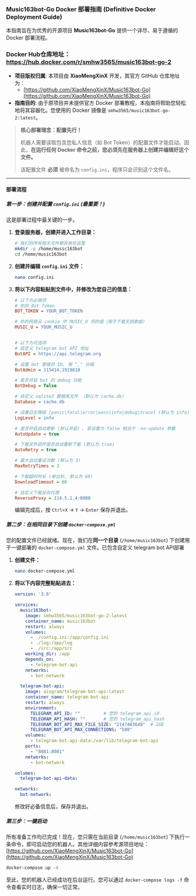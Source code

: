 ### Music163bot-Go  Docker 部署指南 (Definitive Docker Deployment Guide)

本指南旨在为优秀的开源项目 **Music163bot-Go** 提供一个详尽、易于遵循的 Docker 部署流程。

### Docker Hub仓库地址：https://hub.docker.com/r/smhw3565/music163bot-go-2

*   **项目版权归属**: 本项目由 **XiaoMengXinX** 开发，其官方 GitHub 仓库地址为：
    *   [https://github.com/XiaoMengXinX/Music163bot-Go](https://github.com/XiaoMengXinX/Music163bot-Go)
*   **指南目的**: 由于原项目并未提供官方 Docker 部署教程，本指南将帮助您轻松地将其容器化。您使用的 Docker 镜像是 `smhw3565/music163bot-go-2:latest`。

> **核心部署理念：配置先行！**
>
> 机器人需要读取包含您私人信息（如 Bot Token）的配置文件才能启动。因此，**在运行任何 Docker 命令之前，您必须先在服务器上创建并编辑好这个文件。**
>
> 该配置文件 **必须** 被命名为 `config.ini`，程序只会识别这个文件名。

---

#### 部署流程

##### **第一步：创建并配置 `config.ini` (最重要！)**

这是部署过程中最关键的一步。

1. **登录服务器，创建并进入工作目录：**

   ```bash
   # 我们将所有相关文件都存放在这里
   mkdir -p /home/music163bot
   cd /home/music163bot
   ```

2. **创建并编辑 `config.ini` 文件：**

   ```bash
   nano config.ini
   ```

3. **将以下内容粘贴到文件中，并修改为您自己的信息：**

   ```ini
   # 以下为必填项
   # 你的 Bot Token
   BOT_TOKEN = YOUR_BOT_TOKEN
   
   # 你的网易云 cookie 中 MUSIC_U 项的值（用于下载无损歌曲）
   MUSIC_U = YOUR_MUSIC_U
   
   
   # 以下为可选项
   # 自定义 telegram bot API 地址
   BotAPI = https://api.telegram.org
   
   # 设置 bot 管理员 ID, 用 “," 分隔
   BotAdmin = 115414,1919810
   
   # 是否开启 bot 的 debug 功能
   BotDebug = false
   
   # 自定义 sqlite3 数据库文件 （默认为 cache.db）
   Database = cache.db
   
   # 设置日志等级 [panic|fatal|error|warn|info|debug|trace] (默认为 info)
   LogLevel = info
   
   # 是否开启自动更新 (默认开启）, 若设置为 false 相当于 -no-update 参数
   AutoUpdate = true
   
   # 下载文件损坏是否自动重新下载 (默认为 true)
   AutoRetry = true
   
   # 最大自动重试次数 (默认为 3)
   MaxRetryTimes = 3
   
   # 下载超时时长 (单位秒, 默认为 60)
   DownloadTimeout = 60
   
   # 自定义下载反向代理
   ReverseProxy = 114.5.1.4:8080
   ```

   编辑完成后，按 `Ctrl+X` -> `Y` -> `Enter` 保存并退出。

##### **第二步：在相同目录下创建 `docker-compose.yml`**

您的配置文件已经就绪。现在，我们在**同一个目录** (`/home/music163bot`) 下创建用于一键部署的 `docker-compose.yml` 文件。已包含自定义 telegram bot API部署

1. **创建文件：**

   ```bash
   nano docker-compose.yml
   ```

2. **将以下内容完整粘贴进去：**

   ```yaml
   version: '3.8'
   
   services:
     music163bot:
       image: smhw3565/music163bot-go-2:latest
       container_name: music163bot
       restart: always
       volumes:
         - ./config.ini:/app/config.ini
         - ./log:/app/log
         - ./src:/app/src
       working_dir: /app
       depends_on:
         - telegram-bot-api
       networks:
         - bot-network
   
     telegram-bot-api:
       image: aiogram/telegram-bot-api:latest
       container_name: telegram-bot-api
       restart: always
       environment:
         TELEGRAM_API_ID: ""         # 您的 telegram_api_id
         TELEGRAM_API_HASH: ""       # 您的 telegram_api_hash
         TELEGRAM_BOT_API_MAX_FILE_SIZE: "2147483648"  # 2GB
         TELEGRAM_BOT_API_MAX_CONNECTIONS: "500"
       volumes:
         - telegram-bot-api-data:/var/lib/telegram-bot-api
       ports:
         - "8081:8081"
       networks:
         - bot-network
   
   volumes:
     telegram-bot-api-data:
   
   networks:
     bot-network:
   ```

   修改好必备信息后，保存并退出。

##### **第三步：一键启动**

所有准备工作均已完成！现在，您只需在当前目录 (`/home/music163bot`) 下执行一条命令，即可启动您的机器人。其他详细内容参考源项目地址：[https://github.com/XiaoMengXinX/Music163bot-Go](https://github.com/XiaoMengXinX/Music163bot-Go)

```bash
docker-compose up -d
```

至此，您的机器人已经成功在后台运行。您可以通过 `docker-compose logs -f` 命令查看实时日志，确保一切正常。 

